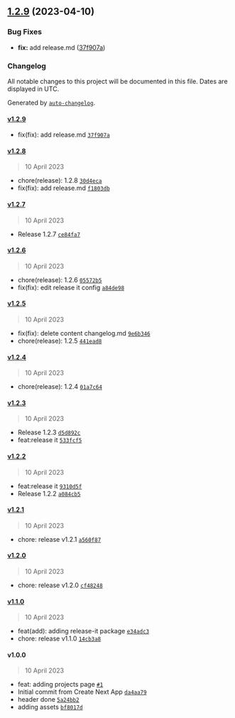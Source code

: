 

## [1.2.9](https://github.com/CahBantul/Next.js-Developer-Portfolio-Starter-Code/compare/v1.2.8...v1.2.9) (2023-04-10)


### Bug Fixes

* **fix:** add release.md ([37f907a](https://github.com/CahBantul/Next.js-Developer-Portfolio-Starter-Code/commit/37f907a1594799ef3758861252ceabce3da5bf21))

### Changelog

All notable changes to this project will be documented in this file. Dates are displayed in UTC.

Generated by [`auto-changelog`](https://github.com/CookPete/auto-changelog).

#### [v1.2.9](https://github.com/CahBantul/Next.js-Developer-Portfolio-Starter-Code/compare/v1.2.8...v1.2.9)

- fix(fix): add release.md [`37f907a`](https://github.com/CahBantul/Next.js-Developer-Portfolio-Starter-Code/commit/37f907a1594799ef3758861252ceabce3da5bf21)

#### [v1.2.8](https://github.com/CahBantul/Next.js-Developer-Portfolio-Starter-Code/compare/v1.2.7...v1.2.8)

> 10 April 2023

- chore(release): 1.2.8 [`30d4eca`](https://github.com/CahBantul/Next.js-Developer-Portfolio-Starter-Code/commit/30d4ecaf01e10e5f8efedc6f6aaf5e948e7912bb)
- fix(fix): add release.md [`f1803db`](https://github.com/CahBantul/Next.js-Developer-Portfolio-Starter-Code/commit/f1803dbac6f9ad5ecd1725b613e228d4a407f723)

#### [v1.2.7](https://github.com/CahBantul/Next.js-Developer-Portfolio-Starter-Code/compare/v1.2.6...v1.2.7)

> 10 April 2023

- Release 1.2.7 [`ce84fa7`](https://github.com/CahBantul/Next.js-Developer-Portfolio-Starter-Code/commit/ce84fa7b3322f827cee4934b6577adfefb7e43eb)

#### [v1.2.6](https://github.com/CahBantul/Next.js-Developer-Portfolio-Starter-Code/compare/v1.2.5...v1.2.6)

> 10 April 2023

- chore(release): 1.2.6 [`05572b5`](https://github.com/CahBantul/Next.js-Developer-Portfolio-Starter-Code/commit/05572b5b5227220c2ee44389b96b78cfe0b7bda9)
- fix(fix): edit release it config [`a84de98`](https://github.com/CahBantul/Next.js-Developer-Portfolio-Starter-Code/commit/a84de988195b9fa2185f0f971d9d9ee1465e2d6b)

#### [v1.2.5](https://github.com/CahBantul/Next.js-Developer-Portfolio-Starter-Code/compare/v1.2.4...v1.2.5)

> 10 April 2023

- fix(fix): delete content changelog.md [`9e6b346`](https://github.com/CahBantul/Next.js-Developer-Portfolio-Starter-Code/commit/9e6b346b9931cbcc01c7fa4105373fba7925ccff)
- chore(release): 1.2.5 [`441ead8`](https://github.com/CahBantul/Next.js-Developer-Portfolio-Starter-Code/commit/441ead8de9faed8267143614f7e32498b72e6e92)

#### [v1.2.4](https://github.com/CahBantul/Next.js-Developer-Portfolio-Starter-Code/compare/v1.2.3...v1.2.4)

> 10 April 2023

- chore(release): 1.2.4 [`01a7c64`](https://github.com/CahBantul/Next.js-Developer-Portfolio-Starter-Code/commit/01a7c64f45c3229a5576f7dce48065d45470f9e2)

#### [v1.2.3](https://github.com/CahBantul/Next.js-Developer-Portfolio-Starter-Code/compare/v1.2.2...v1.2.3)

> 10 April 2023

- Release 1.2.3 [`d5d892c`](https://github.com/CahBantul/Next.js-Developer-Portfolio-Starter-Code/commit/d5d892cf4863347b43cd5cf6112d4a16a29fd218)
- feat:release it [`533fcf5`](https://github.com/CahBantul/Next.js-Developer-Portfolio-Starter-Code/commit/533fcf52aa4921ae730e949cdc4ed1b4098100f2)

#### [v1.2.2](https://github.com/CahBantul/Next.js-Developer-Portfolio-Starter-Code/compare/v1.2.1...v1.2.2)

> 10 April 2023

- feat:release it [`9310d5f`](https://github.com/CahBantul/Next.js-Developer-Portfolio-Starter-Code/commit/9310d5f823c886405777de3a9242d54208ae8db4)
- Release 1.2.2 [`a084cb5`](https://github.com/CahBantul/Next.js-Developer-Portfolio-Starter-Code/commit/a084cb5ba736a8747c5a74b4c209643420d56f14)

#### [v1.2.1](https://github.com/CahBantul/Next.js-Developer-Portfolio-Starter-Code/compare/v1.2.0...v1.2.1)

> 10 April 2023

- chore: release v1.2.1 [`a560f87`](https://github.com/CahBantul/Next.js-Developer-Portfolio-Starter-Code/commit/a560f878a3548291dd2a50cbea2d7e366624d4cd)

#### [v1.2.0](https://github.com/CahBantul/Next.js-Developer-Portfolio-Starter-Code/compare/v1.1.0...v1.2.0)

> 10 April 2023

- chore: release v1.2.0 [`cf48248`](https://github.com/CahBantul/Next.js-Developer-Portfolio-Starter-Code/commit/cf482485dcd5894575f048956b391bc84213753a)

#### [v1.1.0](https://github.com/CahBantul/Next.js-Developer-Portfolio-Starter-Code/compare/v1.0.0...v1.1.0)

> 10 April 2023

- feat(add): adding release-it package [`e34adc3`](https://github.com/CahBantul/Next.js-Developer-Portfolio-Starter-Code/commit/e34adc31ba102d086e51a5264f7d8896f171bb00)
- chore: release v1.1.0 [`14cb3a8`](https://github.com/CahBantul/Next.js-Developer-Portfolio-Starter-Code/commit/14cb3a8cba08e60460c23f3c25f307a9373ed328)

#### v1.0.0

> 10 April 2023

- feat: adding projects page [`#1`](https://github.com/CahBantul/Next.js-Developer-Portfolio-Starter-Code/pull/1)
- Initial commit from Create Next App [`da4aa79`](https://github.com/CahBantul/Next.js-Developer-Portfolio-Starter-Code/commit/da4aa790b6afbfb4db9f84e54ebc7910b76cc96a)
- header done [`5a24bb2`](https://github.com/CahBantul/Next.js-Developer-Portfolio-Starter-Code/commit/5a24bb2b7658097d4cf68811408df37d7c24800a)
- adding assets [`bf8017d`](https://github.com/CahBantul/Next.js-Developer-Portfolio-Starter-Code/commit/bf8017d8989f32db76d0fa45b2d1968b7febba07)